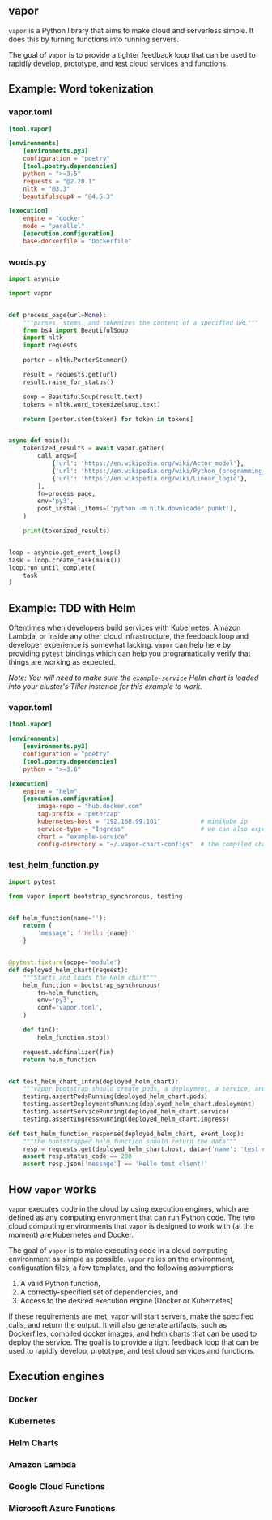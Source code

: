 ## vapor

`vapor` is a Python library that aims to make cloud and serverless simple. It does this by turning functions into running servers.

The goal of `vapor` is to provide a tighter feedback loop that can be used to rapidly develop, prototype, and test cloud services and functions.

## Example: Word tokenization

### vapor.toml

```toml
[tool.vapor]

[environments]
    [environments.py3]
    configuration = "poetry"
    [tool.poetry.dependencies]
    python = ">=3.5"
    requests = "@2.20.1"
    nltk = "@3.3"
    beautifulsoup4 = "@4.6.3"

[execution]
    engine = "docker"
    mode = "parallel"
    [execution.configuration]
    base-dockerfile = "Dockerfile"
```

### words.py

```python
import asyncio

import vapor


def process_page(url=None):
    """parses, stems, and tokenizes the content of a specified URL"""
    from bs4 import BeautifulSoup
    import nltk
    import requests

    porter = nltk.PorterStemmer()

    result = requests.get(url)
    result.raise_for_status()

    soup = BeautifulSoup(result.text)
    tokens = nltk.word_tokenize(soup.text)

    return [porter.stem(token) for token in tokens]


async def main():
    tokenized_results = await vapor.gather(
        call_args=[
            {'url': 'https://en.wikipedia.org/wiki/Actor_model'},
            {'url': 'https://en.wikipedia.org/wiki/Python_(programming_language)'},
            {'url': 'https://en.wikipedia.org/wiki/Linear_logic'},
        ],
        fn=process_page,
        env='py3',
        post_install_items=['python -m nltk.downloader punkt'],
    )

    print(tokenized_results)


loop = asyncio.get_event_loop()
task = loop.create_task(main())
loop.run_until_complete(
    task
)
```

## Example: TDD with Helm

Oftentimes when developers build services with Kubernetes, Amazon Lambda, or inside any other cloud infrastructure, the feedback loop and developer experience is somewhat lacking. `vapor` can help here by providing `pytest` bindings which can help you programatically verify that things are working as expected.

*Note: You will need to make sure the `example-service` Helm chart is loaded into your cluster's Tiller instance for this example to work.*

### vapor.toml

```toml
[tool.vapor]

[environments]
    [environments.py3]
    configuration = "poetry"
    [tool.poetry.dependencies]
    python = ">=3.6"

[execution]
    engine = "helm"
    [execution.configuration]
        image-repo = "hub.docker.com"
        tag-prefix = "peterzap"
        kubernetes-host = "192.168.99.101"           # minikube ip
        service-type = "Ingress"                     # we can also expose NodePorts
        chart = "example-service"
        config-directory = "~/.vapor-chart-configs"  # the compiled chart configs go here
```

### test_helm_function.py

```python
import pytest

from vapor import bootstrap_synchronous, testing


def helm_function(name=''):
    return {
        'message': f'Hello {name}!'
    }


@pytest.fixture(scope='module')
def deployed_helm_chart(request):
    """Starts and loads the Helm chart"""
    helm_function = bootstrap_synchronous(
        fn=helm_function,
        env='py3',
        conf='vapor.toml',
    )

    def fin():
        helm_function.stop()

    request.addfinalizer(fin)
    return helm_function


def test_helm_chart_infra(deployed_helm_chart):
    """vapor bootstrap should create pods, a deployment, a service, and an ingress to access the service"""
    testing.assertPodsRunning(deployed_helm_chart.pods)
    testing.assertDeploymentsRunning(deployed_helm_chart.deployment)
    testing.assertServiceRunning(deployed_helm_chart.service)
    testing.assertIngressRunning(deployed_helm_chart.ingress)

def test_helm_function_response(deployed_helm_chart, event_loop):
    """the bootstrapped helm function should return the data"""
    resp = requests.get(deployed_helm_chart.host, data={'name': 'test client'})
    assert resp.status_code == 200
    assert resp.json['message'] == 'Hello test client!'
```

## How `vapor` works

`vapor` executes code in the cloud by using execution engines, which are defined as any computing envronment that can run Python code. The two cloud computing environments that `vapor` is designed to work with (at the moment) are Kubernetes and Docker.

The goal of `vapor` is to make executing code in a cloud computing environment as simple as possible. `vapor` relies on the environment, configuration files, a few templates, and the following assumptions:

1) A valid Python function,
2) A correctly-specified set of dependencies, and
3) Access to the desired execution engine (Docker or Kubernetes)

If these requirements are met, `vapor` will start servers, make the specified calls, and return the output. It will also generate artifacts, such as Dockerfiles, compiled docker images, and helm charts that can be used to deploy the service. The goal is to provide a tight feedback loop that can be used to rapidly develop, prototype, and test cloud services and functions.

## Execution engines

### Docker

### Kubernetes

### Helm Charts

### Amazon Lambda

### Google Cloud Functions

### Microsoft Azure Functions
